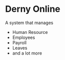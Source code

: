 # Derny Online

A system that manages 
  - Human Resource
  - Employees
  - Payroll
  - Leaves
  - and a lot more
